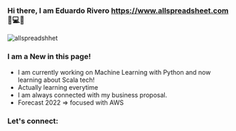 ### Hi there, I am Eduardo Rivero https://www.allspreadsheet.com 👋💻📌

![allspreadshhet](file:///C:/Users/Eduardo/Desktop/copia%20eduardo%20rivero/Users/Usuario/Documents/BackUp/Respaldo/Blog/allspreadsheet.png)

### I am a New in this page!

- I am currently working on Machine Learning with Python and now learning about Scala tech!
- Actually learning everytime
- I am always connected with my business proposal.
- Forecast 2022 => focused with AWS

### Let's connect:


